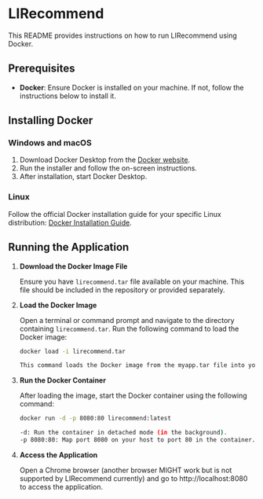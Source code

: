 # LIRecommend

This README provides instructions on how to run LIRecommend using Docker.

## Prerequisites

- **Docker**: Ensure Docker is installed on your machine. If not, follow the instructions below to install it.

## Installing Docker

### Windows and macOS

1. Download Docker Desktop from the [Docker website](https://www.docker.com/products/docker-desktop).
2. Run the installer and follow the on-screen instructions.
3. After installation, start Docker Desktop.

### Linux

Follow the official Docker installation guide for your specific Linux distribution: [Docker Installation Guide](https://docs.docker.com/engine/install/).

## Running the Application

1. **Download the Docker Image File**

   Ensure you have `lirecommend.tar` file available on your machine. This file should be included in the repository or provided separately.

2. **Load the Docker Image**

   Open a terminal or command prompt and navigate to the directory containing `lirecommend.tar`. Run the following command to load the Docker image:

   ```bash
   docker load -i lirecommend.tar

   This command loads the Docker image from the myapp.tar file into your local Docker repository.

3. **Run the Docker Container**

   After loading the image, start the Docker container using the following command:

   ```bash
   docker run -d -p 8080:80 lirecommend:latest

   -d: Run the container in detached mode (in the background).
   -p 8080:80: Map port 8080 on your host to port 80 in the container. Adjust the ports if necessary.

3. **Access the Application**

    Open a Chrome browser (another browser MIGHT work but is not supported by LIRecommend currently) and go to http://localhost:8080 to access the application.



   